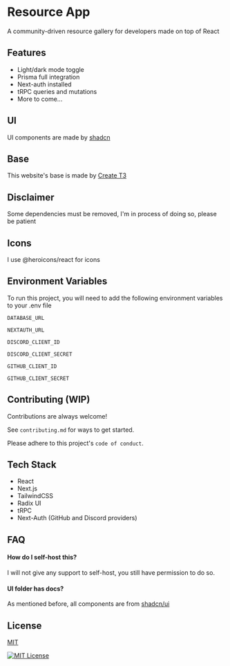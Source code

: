 # Resource App

A community-driven resource gallery for developers made on top of React

## Features

- Light/dark mode toggle
- Prisma full integration
- Next-auth installed
- tRPC queries and mutations
- More to come...

## UI

UI components are made by [shadcn](https://ui.shadcn.com/)

## Base

This website's base is made by [Create T3](https://create.t3.gg/)

## Disclaimer

Some dependencies must be removed, I'm in process of doing so, please be patient

## Icons

I use @heroicons/react for icons

## Environment Variables

To run this project, you will need to add the following environment variables to your .env file

`DATABASE_URL`

`NEXTAUTH_URL`

`DISCORD_CLIENT_ID`

`DISCORD_CLIENT_SECRET`

`GITHUB_CLIENT_ID`

`GITHUB_CLIENT_SECRET`

## Contributing (WIP)

Contributions are always welcome!

See `contributing.md` for ways to get started.

Please adhere to this project's `code of conduct`.

## Tech Stack

- React
- Next.js
- TailwindCSS
- Radix UI
- tRPC
- Next-Auth (GitHub and Discord providers)

## FAQ

#### How do I self-host this?

I will not give any support to self-host, you still have permission to do so.

#### UI folder has docs?

As mentioned before, all components are from [shadcn/ui](https://ui.shadcn.com/)

## License

[MIT](https://choosealicense.com/licenses/mit/)

[![MIT License](https://img.shields.io/badge/License-MIT-green.svg)](https://choosealicense.com/licenses/mit/)
